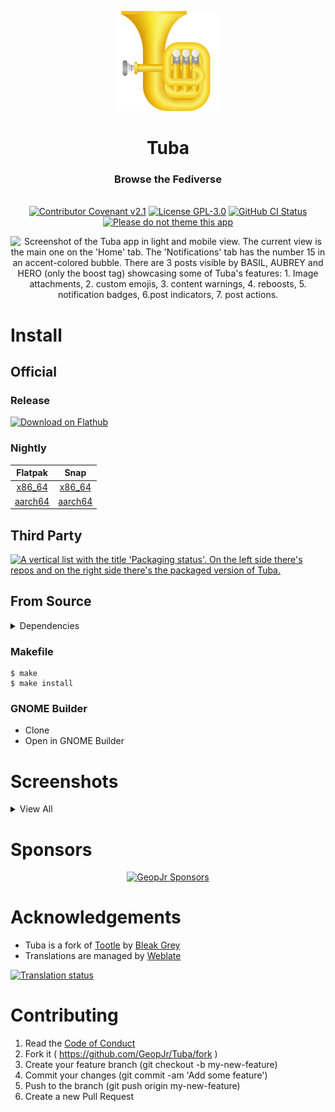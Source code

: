 <p align="center">
  <img alt="A tuba in the style of GNOME icons" width="160" src="./data/icons/color.svg">
</p>
<h1 align="center">Tuba</h1>
<h3 align="center">Browse the Fediverse</h3>
<p align="center">
  <br />
    <a href="./CODE_OF_CONDUCT.md"><img src="https://img.shields.io/badge/Contributor%20Covenant-v2.1-1970e3.svg?style=for-the-badge&labelColor=A2C4FA" alt="Contributor Covenant v2.1" /></a>
    <a href="./LICENSE"><img src="https://img.shields.io/badge/LICENSE-GPL--3.0-1970e3.svg?style=for-the-badge&labelColor=A2C4FA" alt="License GPL-3.0" /></a>
    <a href="https://github.com/GeopJr/Tuba/actions/workflows/build.yml"><img alt="GitHub CI Status" src="https://img.shields.io/github/actions/workflow/status/GeopJr/Tuba/build.yml?branch=main&style=for-the-badge&labelColor=A2C4FA"></a>
    <a href='https://stopthemingmy.app'><img width='193.455' alt='Please do not theme this app' src='https://stopthemingmy.app/badge.svg'/></a>
</p>

<p align="center">
    <img alt="Screenshot of the Tuba app in light and mobile view. The current view is the main one on the 'Home' tab. The 'Notifications' tab has the number 15 in an accent-colored bubble. There are 3 posts visible by BASIL, AUBREY and HERO (only the boost tag) showcasing some of Tuba's features: 1. Image attachments, 2. custom emojis, 3. content warnings, 4. reboosts, 5. notification badges, 6.post indicators, 7. post actions." src="https://i.imgur.com/jKmFZou.png">
</p>

# Install

## Official

### Release

<a href="https://flathub.org/apps/dev.geopjr.Tuba" rel="noreferrer noopener" target="_blank"><img loading="lazy" draggable="false" width='240' alt='Download on Flathub' src='https://dl.flathub.org/assets/badges/flathub-badge-en.png' /></a>

### Nightly

Flatpak | Snap
:---: | :---:
[x86_64](https://nightly.link/GeopJr/Tuba/workflows/build/main/dev.geopjr.Tuba.Devel-x86_64.zip) | [x86_64](https://nightly.link/GeopJr/Tuba/workflows/build/main/snap-x86_64.zip)
[aarch64](https://nightly.link/GeopJr/Tuba/workflows/build/main/dev.geopjr.Tuba.Devel-aarch64.zip) | [aarch64](https://nightly.link/GeopJr/Tuba/workflows/build/main/snap-aarch64.zip)

## Third Party

[![A vertical list with the title 'Packaging status'. On the left side there's repos and on the right side there's the packaged version of Tuba.](https://repology.org/badge/vertical-allrepos/tuba.svg)](https://repology.org/project/tuba/versions)

## From Source

<details>
<summary>Dependencies</summary>

Package Name | Required Version
:--- |---:|
meson | 0.56
valac | 0.48
libglib-2.0-dev | 2.71.2
libjson-glib-dev | 1.4.4
libxml2-dev | 2.9.10
libgee-0.8-dev | 0.8.5
libsoup2.4-dev | 2.64
libgtk-4-dev | 4.3.0
libadwaita-1.0-dev | 1.2.0
libsecret-1-dev | 0.20

</details>

### Makefile

```
$ make
$ make install
```

### GNOME Builder

- Clone
- Open in GNOME Builder

# Screenshots

<details>
<summary>View All</summary>

<table>
  <tr>
    <td align="center"><img loading="lazy" draggable="false" alt="Screenshot of the Tuba app in light and mobile view. The current view is the home one. The main window is inactive as there's the compose modal open. The modal's privacy setting dropdown is open. This screenshot showcases: 1. that you can write posts, 2. you can use emojis, 3. it supports character limits of the instance, 4. you can change privacy settings, 5. you can attach media, 5. you can set content warnings" src="https://i.imgur.com/3essApP.png" /></td>
    <td align="center"><img loading="lazy" draggable="false" alt="Screenshot of the Tuba app in dark and mobile view. The current view is the main one on the 'Home' tab. The 'Notifications' tab has the number 15 in an accent-colored bubble. There are 3 posts visible by BASIL, AUBREY and HERO showcasing some of Tuba's features: 1. Image attachments, 2. custom emojis, 3. content warnings, 4. reboosts, 5. notification badges, 6.post indicators, 7. post actions." src="https://i.imgur.com/Q3lnP51.png" /></td>
  </tr>
  <tr>
    <td colspan="2" align="center"><img loading="lazy" draggable="false" alt="Screenshot of the Tuba app in light and large window size view. The current view is the main one on the 'Home' tab. 2 more posts are visible now by the users HERO and KEL. The screenshot showcases: 1. poll support, 2. user mentions in posts, 3. large window size." src="https://i.imgur.com/XBtQsya.png" /></td>
  </tr>
  <tr>
    <td align="center"><img loading="lazy" draggable="false" alt="Screenshot of the Tuba app in dark and mobile view. The current view is the search one on the 'Hashtags' tab. The search entry has '#linux' as its content. There's a full page of results returned showcasing Tuba's search functionality and ability to return how many times each hashtag was used and by how many people in the past 2 days." src="https://i.imgur.com/VxeOMOg.png" /></td>
    <td align="center"><img loading="lazy" draggable="false" alt="Screenshot of the Tuba app in light and medium window size view. The current view is the profile one on the user Xenia. This screenshot showcases: 1. verified links, 2. the ability to follow users, 3. posts, following and follower counts, 4. profile headers, 5. the sidebar." src="https://i.imgur.com/jBF85mI.png" /></td>
  </tr>
</table>

</details>

# Sponsors

<div align="center">

[![GeopJr Sponsors](https://cdn.jsdelivr.net/gh/GeopJr/GeopJr@main/sponsors.svg)](https://github.com/sponsors/GeopJr)

</div>

# Acknowledgements

- Tuba is a fork of [Tootle](https://github.com/bleakgrey/tootle) by [Bleak Grey](https://github.com/bleakgrey)
- Translations are managed by [Weblate](https://hosted.weblate.org/engage/tuba/)

[![Translation status](https://hosted.weblate.org/widgets/tuba/-/tuba/287x66-white.png)](https://hosted.weblate.org/engage/tuba/)

# Contributing

1. Read the [Code of Conduct](./CODE_OF_CONDUCT.md)
2. Fork it ( https://github.com/GeopJr/Tuba/fork )
3. Create your feature branch (git checkout -b my-new-feature)
4. Commit your changes (git commit -am 'Add some feature')
5. Push to the branch (git push origin my-new-feature)
6. Create a new Pull Request
